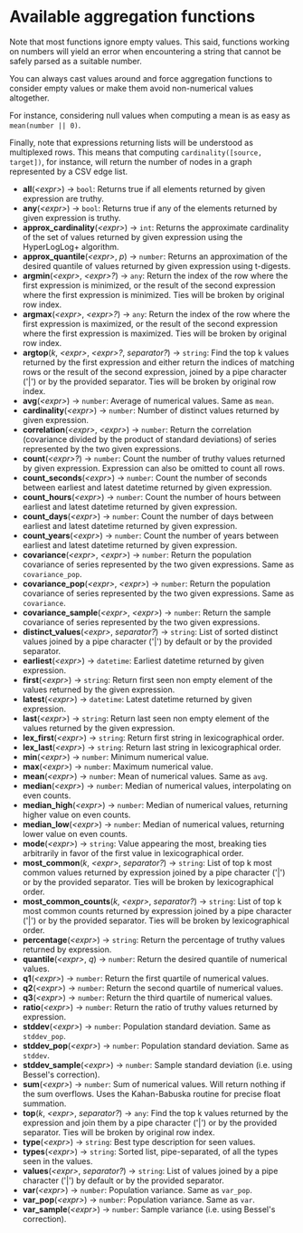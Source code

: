 # Available aggregation functions

Note that most functions ignore empty values. This said, functions working on
numbers will yield an error when encountering a string that cannot be safely
parsed as a suitable number.

You can always cast values around and force aggregation functions to
consider empty values or make them avoid non-numerical values altogether.

For instance, considering null values when computing a mean is as easy
as `mean(number || 0)`.

Finally, note that expressions returning lists will be understood as multiplexed rows.
This means that computing `cardinality([source, target])`, for instance, will return
the number of nodes in a graph represented by a CSV edge list.

- **all**(*\<expr\>*) -> `bool`: Returns true if all elements returned by given expression are truthy.
- **any**(*\<expr\>*) -> `bool`: Returns true if any of the elements returned by given expression is truthy.
- **approx_cardinality**(*\<expr\>*) -> `int`: Returns the approximate cardinality of the set of values returned by given expression using the HyperLogLog+ algorithm.
- **approx_quantile**(*\<expr\>*, *p*) -> `number`: Returns an approximation of the desired quantile of values returned by given expression using t-digests.
- **argmin**(*\<expr\>*, *\<expr\>?*) -> `any`: Return the index of the row where the first expression is minimized, or the result of the second expression where the first expression is minimized. Ties will be broken by original row index.
- **argmax**(*\<expr\>*, *\<expr\>?*) -> `any`: Return the index of the row where the first expression is maximized, or the result of the second expression where the first expression is maximized. Ties will be broken by original row index.
- **argtop**(*k*, *\<expr\>*, *\<expr\>?*, *separator?*) -> `string`: Find the top k values returned by the first expression and either return the indices of matching rows or the result of the second expression, joined by a pipe character ('|') or by the provided separator. Ties will be broken by original row index.
- **avg**(*\<expr\>*) -> `number`: Average of numerical values. Same as `mean`.
- **cardinality**(*\<expr\>*) -> `number`: Number of distinct values returned by given expression.
- **correlation**(*\<expr\>*, *\<expr\>*) -> `number`: Return the correlation (covariance divided by the product of standard deviations) of series represented by the two given expressions.
- **count**(*\<expr\>?*) -> `number`: Count the number of truthy values returned by given expression. Expression can also be omitted to count all rows.
- **count_seconds**(*\<expr\>*) -> `number`: Count the number of seconds between earliest and latest datetime returned by given expression.
- **count_hours**(*\<expr\>*) -> `number`: Count the number of hours between earliest and latest datetime returned by given expression.
- **count_days**(*\<expr\>*) -> `number`: Count the number of days between earliest and latest datetime returned by given expression.
- **count_years**(*\<expr\>*) -> `number`: Count the number of years between earliest and latest datetime returned by given expression.
- **covariance**(*\<expr\>*, *\<expr\>*) -> `number`: Return the population covariance of series represented by the two given expressions. Same as `covariance_pop`.
- **covariance_pop**(*\<expr\>*, *\<expr\>*) -> `number`: Return the population covariance of series represented by the two given expressions. Same as `covariance`.
- **covariance_sample**(*\<expr\>*, *\<expr\>*) -> `number`: Return the sample covariance of series represented by the two given expressions.
- **distinct_values**(*\<expr\>*, *separator?*) -> `string`: List of sorted distinct values joined by a pipe character ('|') by default or by the provided separator.
- **earliest**(*\<expr\>*) -> `datetime`: Earliest datetime returned by given expression.
- **first**(*\<expr\>*) -> `string`: Return first seen non empty element of the values returned by the given expression.
- **latest**(*\<expr\>*) -> `datetime`: Latest datetime returned by given expression.
- **last**(*\<expr\>*) -> `string`: Return last seen non empty element of the values returned by the given expression.
- **lex_first**(*\<expr\>*) -> `string`: Return first string in lexicographical order.
- **lex_last**(*\<expr\>*) -> `string`: Return last string in lexicographical order.
- **min**(*\<expr\>*) -> `number`: Minimum numerical value.
- **max**(*\<expr\>*) -> `number`: Maximum numerical value.
- **mean**(*\<expr\>*) -> `number`: Mean of numerical values. Same as `avg`.
- **median**(*\<expr\>*) -> `number`: Median of numerical values, interpolating on even counts.
- **median_high**(*\<expr\>*) -> `number`: Median of numerical values, returning higher value on even counts.
- **median_low**(*\<expr\>*) -> `number`: Median of numerical values, returning lower value on even counts.
- **mode**(*\<expr\>*) -> `string`: Value appearing the most, breaking ties arbitrarily in favor of the first value in lexicographical order.
- **most_common**(*k*, *\<expr\>*, *separator?*) -> `string`: List of top k most common values returned by expression joined by a pipe character ('|') or by the provided separator. Ties will be broken by lexicographical order.
- **most_common_counts**(*k*, *\<expr\>*, *separator?*) -> `string`: List of top k most common counts returned by expression joined by a pipe character ('|') or by the provided separator. Ties will be broken by lexicographical order.
- **percentage**(*\<expr\>*) -> `string`: Return the percentage of truthy values returned by expression.
- **quantile**(*\<expr\>*, *q*) -> `number`: Return the desired quantile of numerical values.
- **q1**(*\<expr\>*) -> `number`: Return the first quartile of numerical values.
- **q2**(*\<expr\>*) -> `number`: Return the second quartile of numerical values.
- **q3**(*\<expr\>*) -> `number`: Return the third quartile of numerical values.
- **ratio**(*\<expr\>*) -> `number`: Return the ratio of truthy values returned by expression.
- **stddev**(*\<expr\>*) -> `number`: Population standard deviation. Same as `stddev_pop`.
- **stddev_pop**(*\<expr\>*) -> `number`: Population standard deviation. Same as `stddev`.
- **stddev_sample**(*\<expr\>*) -> `number`: Sample standard deviation (i.e. using Bessel's correction).
- **sum**(*\<expr\>*) -> `number`: Sum of numerical values. Will return nothing if the sum overflows. Uses the Kahan-Babuska routine for precise float summation.
- **top**(*k*, *\<expr\>*, *separator?*) -> `any`: Find the top k values returned by the expression and join them by a pipe character ('|') or by the provided separator. Ties will be broken by original row index.
- **type**(*\<expr\>*) -> `string`: Best type description for seen values.
- **types**(*\<expr\>*) -> `string`: Sorted list, pipe-separated, of all the types seen in the values.
- **values**(*\<expr\>*, *separator?*) -> `string`: List of values joined by a pipe character ('|') by default or by the provided separator.
- **var**(*\<expr\>*) -> `number`: Population variance. Same as `var_pop`.
- **var_pop**(*\<expr\>*) -> `number`: Population variance. Same as `var`.
- **var_sample**(*\<expr\>*) -> `number`: Sample variance (i.e. using Bessel's correction).
